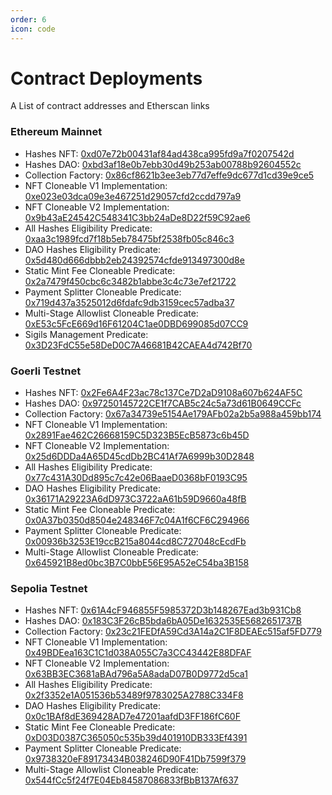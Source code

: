 ```yaml
---
order: 6
icon: code
---
```


# Contract Deployments

A List of contract addresses and Etherscan links

### Ethereum Mainnet

- Hashes NFT: [0xd07e72b00431af84ad438ca995fd9a7f0207542d](https://etherscan.io/address/0xd07e72b00431af84ad438ca995fd9a7f0207542d)
- Hashes DAO: [0xbd3af18e0b7ebb30d49b253ab00788b92604552c](https://etherscan.io/address/0xbd3af18e0b7ebb30d49b253ab00788b92604552c)
- Collection Factory: [0x86cf8621b3ee3eb77d7effe9dc677d1cd39e9ce5](https://etherscan.io/address/0x86cf8621b3ee3eb77d7effe9dc677d1cd39e9ce5)
- NFT Cloneable V1 Implementation: [0xe023e03dca09e3e467251d29057cfd2ccdd797a9](https://etherscan.io/address/0xe023e03dca09e3e467251d29057cfd2ccdd797a9)
- NFT Cloneable V2 Implementation: [0x9b43aE24542C548341C3bb24aDe8D22f59C92ae6](https://etherscan.io/address/0x9b43aE24542C548341C3bb24aDe8D22f59C92ae6)
- All Hashes Eligibility Predicate: [0xaa3c1989fcd7f18b5eb78475bf2538fb05c846c3](https://etherscan.io/address/0xaa3c1989fcd7f18b5eb78475bf2538fb05c846c3)
- DAO Hashes Eligibility Predicate: [0x5d480d666dbbb2eb24392574cfde913497300d8e](https://etherscan.io/address/0x5d480d666dbbb2eb24392574cfde913497300d8e)
- Static Mint Fee Cloneable Predicate: [0x2a7479f450cbc6c3482b1abbe3c4c73e7ef21722](https://etherscan.io/address/0x2a7479f450cbc6c3482b1abbe3c4c73e7ef21722)
- Payment Splitter Cloneable Predicate: [0x719d437a3525012d6fdafc9db3159cec57adba37](https://etherscan.io/address/0x719d437a3525012d6fdafc9db3159cec57adba37)
- Multi-Stage Allowlist Cloneable Predicate: [0xE53c5FcE669d16F61204C1ae0DBD699085d07CC9](https://etherscan.io/address/0xE53c5FcE669d16F61204C1ae0DBD699085d07CC9)
- Sigils Management Predicate: [0x3D23FdC55e58DeD0C7A46681B42CAEA4d742Bf70](https://etherscan.io/address/0x3D23FdC55e58DeD0C7A46681B42CAEA4d742Bf70)

### Goerli Testnet

- Hashes NFT: [0x2Fe6A4F23ac78c137Ce7D2aD9108a607b624AF5C](https://goerli.etherscan.io/address/0x2Fe6A4F23ac78c137Ce7D2aD9108a607b624AF5C)
- Hashes DAO: [0x97250145722CE1f7CAB5c24c5a73d61B0649CCFc](https://goerli.etherscan.io/address/0x97250145722CE1f7CAB5c24c5a73d61B0649CCFc)
- Collection Factory: [0x67a34739e5154Ae179AFb02a2b5a988a459bb174](https://goerli.etherscan.io/address/0x67a34739e5154Ae179AFb02a2b5a988a459bb174)
- NFT Cloneable V1 Implementation: [0x2891Fae462C26668159C5D323B5EcB5873c6b45D](https://goerli.etherscan.io/address/0x2891Fae462C26668159C5D323B5EcB5873c6b45D)
- NFT Cloneable V2 Implementation: [0x25d6DDDa4A65D45cdDb2BC41Af7A6999b30D2848](https://goerli.etherscan.io/address/0x25d6DDDa4A65D45cdDb2BC41Af7A6999b30D2848)
- All Hashes Eligibility Predicate: [0x77c431A30Dd895c7c42e06BaaeD0368bF0193C95](https://goerli.etherscan.io/address/0x77c431A30Dd895c7c42e06BaaeD0368bF0193C95)
- DAO Hashes Eligibility Predicate: [0x36171A29223A6dD973C3722aA61b59D9660a48fB](https://goerli.etherscan.io/address/0x36171A29223A6dD973C3722aA61b59D9660a48fB)
- Static Mint Fee Cloneable Predicate: [0x0A37b0350d8504e248346F7c04A1f6CF6C294966](https://goerli.etherscan.io/address/0x0A37b0350d8504e248346F7c04A1f6CF6C294966)
- Payment Splitter Cloneable Predicate: [0x00936b3253E19ccB215a8044cd8C727048cEcdFb](https://goerli.etherscan.io/address/0x00936b3253E19ccB215a8044cd8C727048cEcdFb)
- Multi-Stage Allowlist Cloneable Predicate: [0x645921B8ed0bc3B7C0bbE56E95A52eC54ba3B158](https://goerli.etherscan.io/address/0x645921B8ed0bc3B7C0bbE56E95A52eC54ba3B158)

### Sepolia Testnet

- Hashes NFT: [0x61A4cF946855F5985372D3b148267Ead3b931Cb8](https://sepolia.etherscan.io/address/0x61A4cF946855F5985372D3b148267Ead3b931Cb8)
- Hashes DAO: [0x183C3F26cB5bda6bA05De1632535E5682651737B](https://sepolia.etherscan.io/address/0x183C3F26cB5bda6bA05De1632535E5682651737B)
- Collection Factory: [0x23c21FEDfA59Cd3A14a2C1F8DEAEc515af5FD779](https://sepolia.etherscan.io/address/0x23c21FEDfA59Cd3A14a2C1F8DEAEc515af5FD779)
- NFT Cloneable V1 Implementation: [0x49BDEea163C1C1d038A055C7a3CC43442E88DFAF](https://sepolia.etherscan.io/address/0x49BDEea163C1C1d038A055C7a3CC43442E88DFAF)
- NFT Cloneable V2 Implementation: [0x63BB3EC3681aBAd796a5A8adaD07B0D9772d5ca1](https://sepolia.etherscan.io/address/0x63BB3EC3681aBAd796a5A8adaD07B0D9772d5ca1)
- All Hashes Eligibility Predicate: [0x2f3352e1A051536b53489f9783025A2788C334F8](https://sepolia.etherscan.io/address/0x2f3352e1A051536b53489f9783025A2788C334F8)
- DAO Hashes Eligibility Predicate: [0x0c1BAf8dE369428AD7e47201aafdD3FF186fC60F](https://sepolia.etherscan.io/address/0x0c1BAf8dE369428AD7e47201aafdD3FF186fC60F)
- Static Mint Fee Cloneable Predicate: [0xD03D0387C365050c535b39d401910DB333Ef4391](https://sepolia.etherscan.io/address/0xD03D0387C365050c535b39d401910DB333Ef4391)
- Payment Splitter Cloneable Predicate: [0x9738320eF89173434B038246D90F41Db7599f379](https://sepolia.etherscan.io/address/0x9738320eF89173434B038246D90F41Db7599f379)
- Multi-Stage Allowlist Cloneable Predicate: [0x544fCc5f24f7E04Eb84587086833fBbB137Af637](https://sepolia.etherscan.io/address/0x544fCc5f24f7E04Eb84587086833fBbB137Af637)